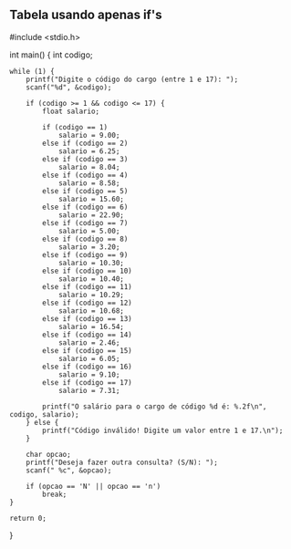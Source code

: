 ## Tabela usando apenas if's

#include <stdio.h>

int main() {
    int codigo;
    
    while (1) {
        printf("Digite o código do cargo (entre 1 e 17): ");
        scanf("%d", &codigo);
        
        if (codigo >= 1 && codigo <= 17) {
            float salario;
            
            if (codigo == 1)
                salario = 9.00;
            else if (codigo == 2)
                salario = 6.25;
            else if (codigo == 3)
                salario = 8.04;
            else if (codigo == 4)
                salario = 8.58;
            else if (codigo == 5)
                salario = 15.60;
            else if (codigo == 6)
                salario = 22.90;
            else if (codigo == 7)
                salario = 5.00;
            else if (codigo == 8)
                salario = 3.20;
            else if (codigo == 9)
                salario = 10.30;
            else if (codigo == 10)
                salario = 10.40;
            else if (codigo == 11)
                salario = 10.29;
            else if (codigo == 12)
                salario = 10.68;
            else if (codigo == 13)
                salario = 16.54;
            else if (codigo == 14)
                salario = 2.46;
            else if (codigo == 15)
                salario = 6.05;
            else if (codigo == 16)
                salario = 9.10;
            else if (codigo == 17)
                salario = 7.31;
            
            printf("O salário para o cargo de código %d é: %.2f\n", codigo, salario);
        } else {
            printf("Código inválido! Digite um valor entre 1 e 17.\n");
        }
        
        char opcao;
        printf("Deseja fazer outra consulta? (S/N): ");
        scanf(" %c", &opcao);
        
        if (opcao == 'N' || opcao == 'n')
            break;
    }
    
    return 0;
}
